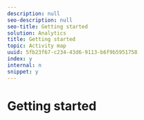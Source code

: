 ```yaml
---
description: null
seo-description: null
seo-title: Getting started
solution: Analytics
title: Getting started
topic: Activity map
uuid: 5fb23f67-c234-43d6-9113-b6f9b5951758
index: y
internal: n
snippet: y
---
```


# Getting started

